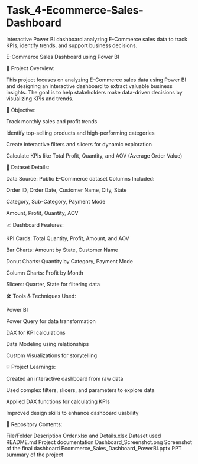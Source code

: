 # Task_4-Ecommerce-Sales-Dashboard
Interactive Power BI dashboard analyzing E-Commerce sales data to track KPIs, identify trends, and support business decisions.

E-Commerce Sales Dashboard using Power BI

📌 Project Overview:

This project focuses on analyzing E-Commerce sales data using Power BI and designing an interactive dashboard to extract valuable business insights. The goal is to help stakeholders make data-driven decisions by visualizing KPIs and trends.


🎯 Objective:

Track monthly sales and profit trends

Identify top-selling products and high-performing categories

Create interactive filters and slicers for dynamic exploration

Calculate KPIs like Total Profit, Quantity, and AOV (Average Order Value)


📂 Dataset Details:

Data Source: Public E-Commerce dataset
Columns Included:

Order ID, Order Date, Customer Name, City, State

Category, Sub-Category, Payment Mode

Amount, Profit, Quantity, AOV


📈 Dashboard Features:

KPI Cards: Total Quantity, Profit, Amount, and AOV

Bar Charts: Amount by State, Customer Name

Donut Charts: Quantity by Category, Payment Mode

Column Charts: Profit by Month

Slicers: Quarter, State for filtering data


🛠 Tools & Techniques Used:

Power BI

Power Query for data transformation

DAX for KPI calculations

Data Modeling using relationships

Custom Visualizations for storytelling


💡 Project Learnings:

Created an interactive dashboard from raw data

Used complex filters, slicers, and parameters to explore data

Applied DAX functions for calculating KPIs

Improved design skills to enhance dashboard usability


📁 Repository Contents:

File/Folder	Description
Order.xlsx and Details.xlsx	Dataset used
README.md	Project documentation
Dashboard_Screenshot.png	Screenshot of the final dashboard
Ecommerce_Sales_Dashboard_PowerBI.pptx	PPT summary of the project
